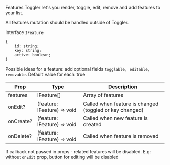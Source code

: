 Features Toggler let's you render, toggle, edit, remove and add features to your list.

All features mutation should be handled outside of Toggler.

Interface `IFeature`
```
{ 
    id: string;
    key: string;
    active: boolean;
}
```
Possible ideas for a feature: add optional fields `togglable, editable, removable`. Default value for each: true

Prop | Type | Description
--- | --- | ---
features | IFeature[] | Array of features 
onEdit? | (feature: IFeature) => void | Called when feature is changed (toggled or key changed)
onCreate? | (feature: IFeature) => void | Called when new feature is created
onDelete? | (feature: IFeature) => void | Called when feature is removed
If callback not passed in props - related features will be disabled. E.g: without `onEdit` prop, button for editing will be disabled
